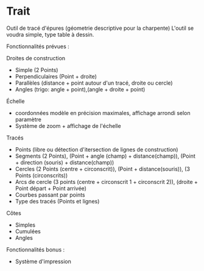 Trait
===

Outil de tracé d'épures (géometrie descriptive pour la charpente) 
L'outil se voudra simple, type table à dessin.

Fonctionnalités prévues :

Droites de construction

  * Simple (2 Points)
  * Perpendiculaires (Point + droite)
  * Parallèles (distance + point autour d'un tracé, droite ou cercle)
  * Angles (trigo: angle + point),(angle + droite + point)

Échelle

  * coordonnées modèle en précision maximales, affichage arrondi selon paramètre
  * Système de zoom + affichage de l'échelle

Tracés

  * Points (libre ou détection d'itersection de lignes de construction)
  * Segments (2 Points), (Point + angle (champ) + distance(champ)), (Point + direction (souris) + distance(champ))
  * Cercles (2 Points (centre + circonscrit)), (Point + distance(souris)), (3 Points (circonscrits))
  * Arcs de cercle (3 points (centre + circonscrit 1 + circonscrit 2)), (droite + Point départ + Point arrivée)
  * Courbes passant par points
  * Type des tracés (Points et lignes)

Côtes

  * Simples
  * Cumulées
  * Angles

Fonctionnalités bonus :

  * Système d'impression